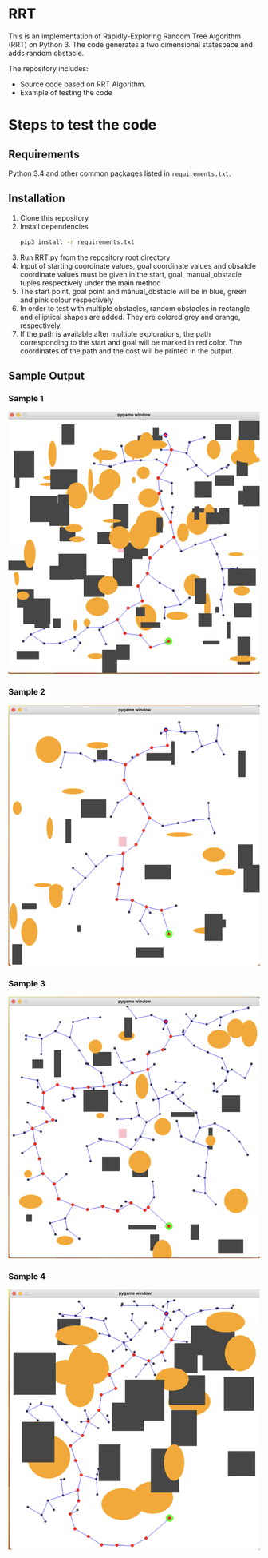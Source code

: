 # RRT



This is an implementation of Rapidly-Exploring Random Tree Algorithm (RRT) on Python 3. The code generates a two dimensional statespace and adds random obstacle.



The repository includes:
* Source code based on RRT Algorithm.
* Example of testing the code 



# Steps to test the code



## Requirements
Python 3.4 and other common packages listed in `requirements.txt`.


## Installation
1. Clone this repository
2. Install dependencies
   ```bash
   pip3 install -r requirements.txt
   ```
3. Run RRT.py from the repository root directory
4. Input of starting coordinate values, goal coordinate values and obsatcle coordinate values  must be given in the start, goal, manual_obstacle tuples respectively under the main method
5. The start point, goal point and manual_obstacle will be in blue, green and pink colour respectively 
6. In order to test with multiple obstacles, random obstacles in rectangle and elliptical shapes are added. They are colored grey and orange, respectively.
7. If the path is available after multiple explorations, the path corresponding to the start and goal will be marked in red color. The coordinates of the path and the cost will be printed in the output.


## Sample Output 
### Sample 1
![alt text](https://github.com/kishoreparanthaman/RRT/blob/main/assest/sample_output1.png)
### Sample 2
![alt text](https://github.com/kishoreparanthaman/RRT/blob/main/assest/sample_output2.png)
### Sample 3
![alt text](https://github.com/kishoreparanthaman/RRT/blob/main/assest/sample_output3.png)
### Sample 4
![alt text](https://github.com/kishoreparanthaman/RRT/blob/main/assest/sample_output4.png)
    
